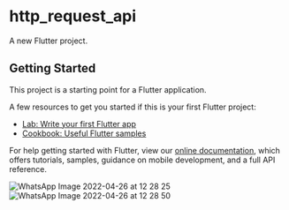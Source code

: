 # http_request_api

A new Flutter project.

## Getting Started

This project is a starting point for a Flutter application.

A few resources to get you started if this is your first Flutter project:

- [Lab: Write your first Flutter app](https://flutter.dev/docs/get-started/codelab)
- [Cookbook: Useful Flutter samples](https://flutter.dev/docs/cookbook)

For help getting started with Flutter, view our
[online documentation](https://flutter.dev/docs), which offers tutorials,
samples, guidance on mobile development, and a full API reference.

![WhatsApp Image 2022-04-26 at 12 28 25](https://user-images.githubusercontent.com/89982049/165228394-ed6b1bf0-30e6-4edf-834a-9b9af7d4ea72.jpeg)
![WhatsApp Image 2022-04-26 at 12 28 50](https://user-images.githubusercontent.com/89982049/165228413-c73af2e4-e2b9-400f-af16-85d3cf84317b.jpeg)
